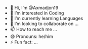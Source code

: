 - 👋 Hi, I’m @Axmadjon19
- 👀 I’m interested in Coding
- 🌱 I’m currently learning Languages
- 💞️ I’m looking to collaborate on ...
- 📫 How to reach me ...
- 😄 Pronouns: he/him
- ⚡ Fun fact: ...

<!---
Axmadjon19/Axmadjon19 is a ✨ special ✨ repository because its `README.md` (this file) appears on your GitHub profile.
You can click the Preview link to take a look at your changes.
--->
